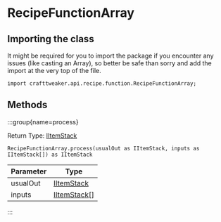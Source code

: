 # RecipeFunctionArray

## Importing the class

It might be required for you to import the package if you encounter any issues (like casting an Array), so better be safe than sorry and add the import at the very top of the file.
```zenscript
import crafttweaker.api.recipe.function.RecipeFunctionArray;
```


## Methods

:::group{name=process}

Return Type: [IItemStack](/vanilla/api/item/IItemStack)

```zenscript
RecipeFunctionArray.process(usualOut as IItemStack, inputs as IItemStack[]) as IItemStack
```

| Parameter |                     Type                     |
|-----------|----------------------------------------------|
| usualOut  | [IItemStack](/vanilla/api/item/IItemStack)   |
| inputs    | [IItemStack](/vanilla/api/item/IItemStack)[] |


:::


